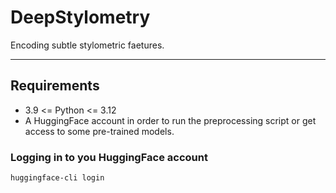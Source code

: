 # DeepStylometry

Encoding subtle stylometric faetures.

---

## Requirements

- 3.9 <= Python <= 3.12
- A HuggingFace account in order to run the preprocessing script or get access to some pre-trained models.

### Logging in to you HuggingFace account

```bash
huggingface-cli login
```
